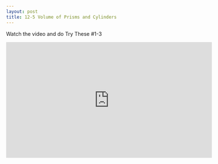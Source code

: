 ```yaml
---
layout: post
title: 12-5 Volume of Prisms and Cylinders
---
```

Watch the video and do Try These #1-3
<iframe width="560" height="315" src="https://www.youtube.com/embed/eDUmv7bSpy8" frameborder="0" allowfullscreen></iframe>
